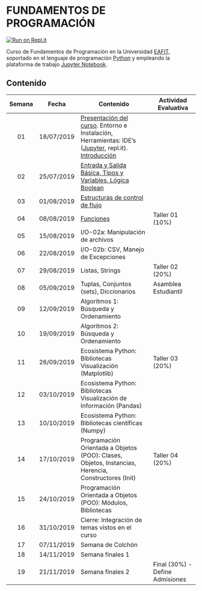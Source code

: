 # FUNDAMENTOS DE PROGRAMACIÓN

[![Run on Repl.it](https://repl.it/badge/github/sjveleza/Programacion_Python)](https://repl.it/github/sjveleza/Programacion_Python)

Curso de Fundamentos de Programación en la Universidad [EAFIT](http://www.eafit.edu.co/ "EAFIT"), soportado en el lenguaje de programación [Python](https://www.python.org/ "Python") y empleando la plataforma de trabajo [Jupyter Notebook](http://jupyter.org/ "Jupyter Notebook"). 

## Contenido

|**Semana** | **Fecha**         |**Contenido** |**Actividad Evaluativa**|
|:-----:|:-------------:|-----------|----------------------|
|01     |18/07/2019|[Presentación del curso](https://github.com/carlosalvarezh/FundamentosProgramacion_U_EAFIT/blob/master/Sesion01_00_Presentacion.ipynb "Presentación del Curso"). Entorno e Instalación, Herramientas: IDE’s ([Jupyter](https://github.com/carlosalvarezh/FundamentosProgramacion_U_EAFIT/blob/master/Sesion01_01_BreveIntro_a_Jupyter.ipynb "Breve introducción a Jupyter"), repl.it). [Introducción](https://github.com/carlosalvarezh/FundamentosProgramacion_U_EAFIT/blob/master/Sesion01_02_introduccion.ipynb "Introducción")|      |
|02|25/07/2019|[Entrada y Salida Básica, Tipos y Variables, Lógica Boolean](https://github.com/carlosalvarezh/Programacion_Python/blob/master/Sesion02_IO_basico_Variables_LogicaBooleana.ipynb "Sesion02_IO_Basico") ||
|03|01/08/2019|[Estructuras de control de flujo](https://github.com/carlosalvarezh/Programacion_Python/blob/master/Sesion03_Estructuras_de_control_de_flujo.ipynb "Sesion03: Estructuras de control de flujo")||
|04|08/08/2019|[Funciones](https://github.com/carlosalvarezh/Programacion_Python/blob/master/Sesion04_Funciones.ipynb "Sesion 04: Funciones")|Taller 01 (10%)|
|05|15/08/2019|I/O-02a: Manipulación de archivos||
|06|22/08/2019|I/O-02b: CSV, Manejo de Excepciones||
|07|29/08/2019|Listas, Strings|Taller 02 (20%)|
|08|05/09/2019|Tuplas, Conjuntos (sets), Diccionarios |Asamblea Estudiantíl|
|09|12/09/2019|Algoritmos 1: Búsqueda y Ordenamiento||
|10|19/09/2019|Algoritmos 2: Búsqueda y Ordenamiento||
|11|26/09/2019|Ecosistema Python: Bibliotecas Visualización (Matplotlib)|Taller 03 (20%)|
|12|03/10/2019|Ecosistema Python: Bibliotecas Visualización de Información (Pandas)||
|13|10/10/2019|Ecosistema Python: Bibliotecas científicas (Numpy)||
|14|17/10/2019|Programación Orientada a Objetos (POO): Clases, Objetos, Instancias, Herencia, Constructores (Init)|Taller 04 (20%)|
|15|24/10/2019|Programación Orientada a Objetos (POO): Módulos, Bibliotecas||
|16|31/10/2019|Cierre: Integración de temas vistos en el curso||
|17|07/11/2019|Semana de Colchón ||
|18|14/11/2019|Semana finales 1 ||
|19|21/11/2019|Semana finales 2 |Final (30%) - Define Admisiones|
